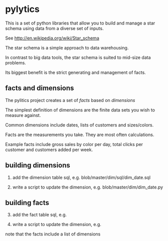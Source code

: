 pylytics
========

This is a set of python libraries that allow you to build and manage a star schema using data from a diverse set of inputs.

See http://en.wikipedia.org/wiki/Star_schema

The star schema is a simple approach to data warehousing.  

In contrast to big data tools, the star schema is suited to mid-size data problems.

Its biggest benefit is the strict generating and management of facts.

facts and dimensions
--------------------
The pylitics project creates a set of *facts* based on *dimensions*

The simplest definition of dimensions are the finite data sets you wish to measure against.

Common dimensions include dates, lists of customers and sizes/colors.

Facts are the measurements you take.  They are most often calculations.  

Example facts include gross sales by color per day, total clicks per customer and customers added per week.

building dimensions
-------------------
1) add the dimension table sql, e.g. blob/master/dim/sql/dim_date.sql

2) write a script to update the dimension, e.g. blob/master/dim/dim_date.py

building facts
--------------
3) add the fact table sql, e.g. 

4) write a script to update the dimension, e.g.

note that the facts include a list of dimensions
